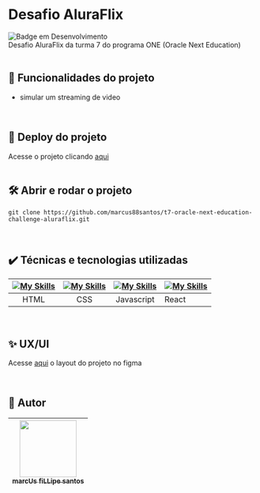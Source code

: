# Desafio AluraFlix

![Badge em Desenvolvimento](http://img.shields.io/static/v1?label=STATUS&message=EM%20DESENVOLVIMENTO&color=GREEN&style=for-the-badge)  
Desafio AluraFlix da turma 7 do programa ONE (Oracle Next Education)
<br />
<br />

## :hammer: Funcionalidades do projeto

- simular um streaming de video

<br />

## 📁 Deploy do projeto

Acesse o projeto clicando [aqui](https://marcus88santos.github.io/t7-oracle-next-education-challenge-aluraflix/)
<br />
<br />

## 🛠️ Abrir e rodar o projeto

```
git clone https://github.com/marcus88santos/t7-oracle-next-education-challenge-aluraflix.git
```

<br />

## ✔️ Técnicas e tecnologias utilizadas

| [![My Skills](https://skillicons.dev/icons?i=html)]() | [![My Skills](https://skillicons.dev/icons?i=css)]() | [![My Skills](https://skillicons.dev/icons?i=js)]() | [![My Skills](https://skillicons.dev/icons?i=react)]() |
| :---------------------------------------------------: | :--------------------------------------------------: | :-------------------------------------------------: | ------------------------------------------------------ |
|                         HTML                          |                         CSS                          |                     Javascript                      | React                                                  |

<br />

## ✨ UX/UI

Acesse [aqui](<https://www.figma.com/design/a5k6WKmXP6E4cWo5e6FGQh/New-AluraFlix---PT-(Copy)?node-id=1-106&p=f&t=W5HKHpMBFaH3LJXc-0>) o layout do projeto no figma

<br />

## 🚶 Autor

| [<img loading="lazy" src="https://github.com/marcus88santos.png?size=115" width=115><br><sub>marcUs fiLLipe santos</sub>](https://github.com/marcus88santos) |
| :----------------------------------------------------------------------------------------------------------------------------------------------------------: |
